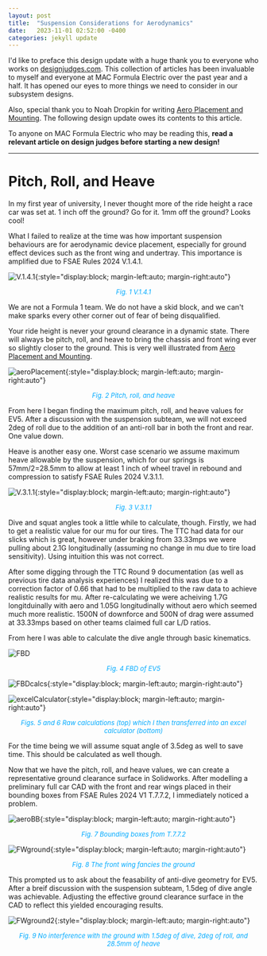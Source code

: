 ```yaml
---
layout: post
title:  "Suspension Considerations for Aerodynamics"
date:   2023-11-01 02:52:00 -0400
categories: jekyll update
---
```

I'd like to preface this design update with a huge thank you to everyone who works on [designjudges.com](https://www.designjudges.com/). This collection of articles has been invaluable to myself and everyone at MAC Formula Electric over the past year and a half. It has opened our eyes to more things we need to consider in our subsystem designs.

Also, special thank you to Noah Dropkin for writing [Aero Placement and Mounting](https://www.designjudges.com/articles/aero-placement-and-mounting). The following design update owes its contents to this article.

To anyone on MAC Formula Electric who may be reading this, **read a relevant article on design judges before starting a new design!**

---
# Pitch, Roll, and Heave
In my first year of university, I never thought more of the ride height a race car was set at. 1 inch off the ground? Go for it. 1mm off the ground? Looks cool!

What I failed to realize at the time was how important suspension behaviours are for aerodynamic device placement, especially for ground effect devices such as the front wing and undertray. This importance is amplified due to FSAE Rules 2024 V.1.4.1.

![V.1.4.1](/assets/images/V.1.4.1.jpg){:style="display:block; margin-left:auto; margin-right:auto"}
<p align = "center"><font size = "2" color="#00aaff"><i>Fig. 1 V.1.4.1</i></font></p>

We are not a Formula 1 team. We do not have a skid block, and we can't make sparks every other corner out of fear of being disqualified.

Your ride height is never your ground clearance in a dynamic state. There will always be pitch, roll, and heave to bring the chassis and front wing ever so slightly closer to the ground. This is very well illustrated from [Aero Placement and Mounting](https://www.designjudges.com/articles/aero-placement-and-mounting).

![aeroPlacement](/assets/images/aeroPlacement.jpg){:style="display:block; margin-left:auto; margin-right:auto"}
<p align = "center"><font size = "2" color="#00aaff"><i>Fig. 2 Pitch, roll, and heave</i></font></p>

From here I began finding the maximum pitch, roll, and heave values for EV5. After a discussion with the suspension subteam, we will not exceed 2deg of roll due to the addition of an anti-roll bar in both the front and rear. One value down.

Heave is another easy one. Worst case scenario we assume maximum heave allowable by the suspension, which for our springs is 57mm/2=28.5mm to allow at least 1 inch of wheel travel in rebound and compression to satisfy FSAE Rules 2024 V.3.1.1.

![V.3.1.1](/assets/images/travel.jpg){:style="display:block; margin-left:auto; margin-right:auto"}
<p align = "center"><font size = "2" color="#00aaff"><i>Fig. 3 V.3.1.1</i></font></p>

Dive and squat angles took a little while to calculate, though. Firstly, we had to get a realistic value for our mu for our tires. The TTC had data for our slicks which is great, however under braking from 33.33mps we were pulling about 2.1G longitudinally (assuming no change in mu due to tire load sensitivity). Using intuition this was not correct.

After some digging through the TTC Round 9 documentation (as well as previous tire data analysis experiences) I realized this was due to a correction factor of 0.66 that had to be multiplied to the raw data to achieve realistic results for mu. After re-calculating we were acheiving 1.7G longitduinally with aero and 1.05G longitudinally without aero which seemed much more realistic. 1500N of downforce and 500N of drag were assumed at 33.33mps based on other teams claimed full car L/D ratios.

From here I was able to calculate the dive angle through basic kinematics.

![FBD](/assets/images/FBD.JPEG)
<p align = "center"><font size = "2" color="#00aaff"><i>Fig. 4 FBD of EV5</i></font></p>

![FBDcalcs](/assets/images/FBDcalcs.JPEG){:style="display:block; margin-left:auto; margin-right:auto"}

![excelCalculator](/assets/images/excelCalculator.jpg){:style="display:block; margin-left:auto; margin-right:auto"}

<p align = "center"><font size = "2" color="#00aaff"><i>Figs. 5 and 6 Raw calculations (top) which I then transferred into an excel calculator (bottom)</i></font></p>

For the time being we will assume squat angle of 3.5deg as well to save time. This should be calculated as well though.

Now that we have the pitch, roll, and heave values, we can create a representative ground clearance surface in Solidworks. After modelling a preliminary full car CAD with the front and rear wings placed in their bounding boxes from FSAE Rules 2024 V1 T.7.7.2, I immediately noticed a problem.

![aeroBB](/assets/images/aeroBB.png){:style="display:block; margin-left:auto; margin-right:auto"}
<p align = "center"><font size = "2" color="#00aaff"><i>Fig. 7 Bounding boxes from T.7.7.2</i></font></p>

![FWground](/assets/images/FWground.png){:style="display:block; margin-left:auto; margin-right:auto"}
<p align = "center"><font size = "2" color="#00aaff"><i>Fig. 8 The front wing fancies the ground</i></font></p>

This prompted us to ask about the feasability of anti-dive geometry for EV5. After a breif discussion with the suspension subteam, 1.5deg of dive angle was achievable. Adjusting the effective ground clearance surface in the CAD to reflect this yielded encouraging results.

![FWground2](/assets/images/FWground2.png){:style="display:block; margin-left:auto; margin-right:auto"}
<p align = "center"><font size = "2" color="#00aaff"><i>Fig. 9 No interference with the ground with 1.5deg of dive, 2deg of roll, and 28.5mm of heave</i></font></p>